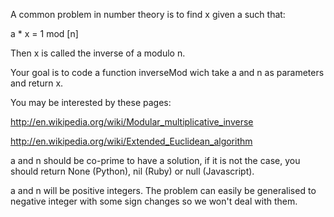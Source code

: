 A common problem in number theory is to find x given a such that:

a * x = 1 mod [n] 

Then x is called the inverse of a modulo n. 

Your goal is to code a function inverseMod wich take a and n as parameters and return x.

You may be interested by these pages:

http://en.wikipedia.org/wiki/Modular_multiplicative_inverse

http://en.wikipedia.org/wiki/Extended_Euclidean_algorithm


a and n should be co-prime to have a solution, if it is not the case, you should return None (Python), nil (Ruby) or null (Javascript). 

a and n will be positive integers. The problem can easily be generalised to negative integer with some sign changes so we won't deal with them.

 

